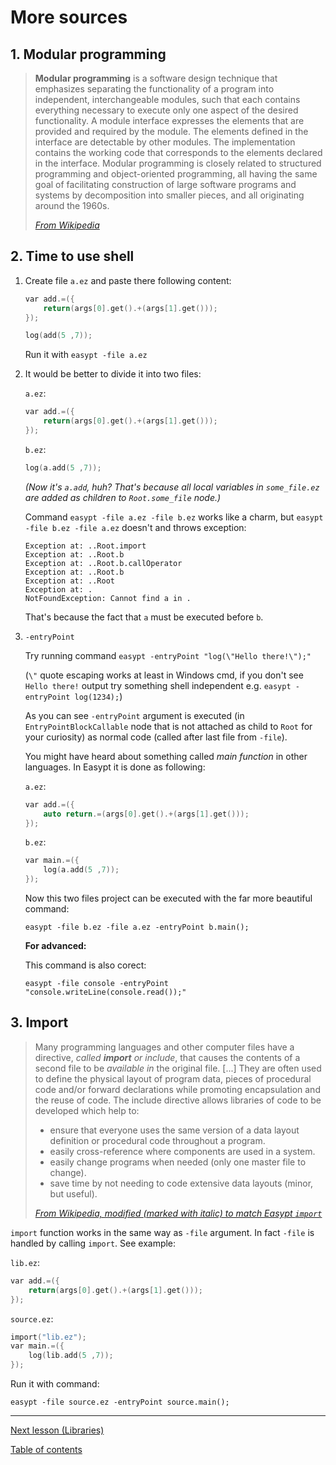 # More sources

## 1. Modular programming

> **Modular programming** is a software design technique that emphasizes separating the functionality of a program into independent, interchangeable modules, such that each contains everything necessary to execute only one aspect of the desired functionality. A module interface expresses the elements that are provided and required by the module. The elements defined in the interface are detectable by other modules. The implementation contains the working code that corresponds to the elements declared in the interface. Modular programming is closely related to structured programming and object-oriented programming, all having the same goal of facilitating construction of large software programs and systems by decomposition into smaller pieces, and all originating around the 1960s.
> 
> [_From Wikipedia_](https://en.wikipedia.org/wiki/Modular_programming)

## 2. Time to use shell

1. Create file `a.ez` and paste there following content:

   ```c
   var add.=({
       return(args[0].get().+(args[1].get()));
   });

   log(add(5 ,7));
   ```
   
   Run it with `easypt -file a.ez`

2. It would be better to divide it into two files:
   
   `a.ez`:
   
   ```c
   var add.=({
       return(args[0].get().+(args[1].get()));
   });
   ```

   `b.ez`:
   
   ```c
   log(a.add(5 ,7));
   ```

   _(Now it's `a.add`, huh? That's because all local variables in `some_file.ez` are added as children to `Root.some_file` node.)_

   Command `easypt -file a.ez -file b.ez` works like a charm, but `easypt -file b.ez -file a.ez` doesn't and throws exception:

   ```
   Exception at: ..Root.import
   Exception at: ..Root.b
   Exception at: ..Root.b.callOperator
   Exception at: ..Root.b
   Exception at: ..Root
   Exception at: .
   NotFoundException: Cannot find a in .
   ```

   That's because the fact that `a` must be executed before `b`.

3. `-entryPoint`
   
   Try running command `easypt -entryPoint "log(\"Hello there!\");"`

   (`\"` quote escaping works at least in Windows cmd, if you don't see `Hello there!` output try something shell independent e.g. `easypt -entryPoint log(1234);`)

   As you can see `-entryPoint` argument is executed (in `EntryPointBlockCallable` node that is not attached as child to `Root` for your curiosity) as normal code (called after last file from `-file`).

   You might have heard about something called _main function_ in other languages. In Easypt it is done as following:

   `a.ez`:

   ```c
   var add.=({
       auto return.=(args[0].get().+(args[1].get()));
   });
   ```

   `b.ez`:
   
   ```c
   var main.=({
       log(a.add(5 ,7));
   });
   ```

   Now this two files project can be executed with the far more beautiful command:

   `easypt -file b.ez -file a.ez -entryPoint b.main();`

   **For advanced:**

   This command is also corect:

   `easypt -file console -entryPoint "console.writeLine(console.read());"`

## 3. Import

> Many programming languages and other computer files have a directive, _called **import** or include_, that causes the contents of a second file to be _available in_ the original file. [...] They are often used to define the physical layout of program data, pieces of procedural code and/or forward declarations while promoting encapsulation and the reuse of code. The include directive allows libraries of code to be developed which help to:
> - ensure that everyone uses the same version of a data layout definition or procedural code throughout a program.
> - easily cross-reference where components are used in a system.
> - easily change programs when needed (only one master file to change).
> - save time by not needing to code extensive data layouts (minor, but useful).
> 
> [_From Wikipedia, modified (marked with italic) to match Easypt `import`_](https://en.wikipedia.org/wiki/Include_directive)

`import` function works in the same way as `-file` argument. In fact `-file` is handled by calling `import`. See example:

`lib.ez`:

```c
var add.=({
    return(args[0].get().+(args[1].get()));
});
```

`source.ez`:
   
```c
import("lib.ez");
var main.=({
    log(lib.add(5 ,7));
});
```

Run it with command:

`easypt -file source.ez -entryPoint source.main();`
  

---

[Next lesson (Libraries)](library.md)

[Table of contents](tutorial.md)